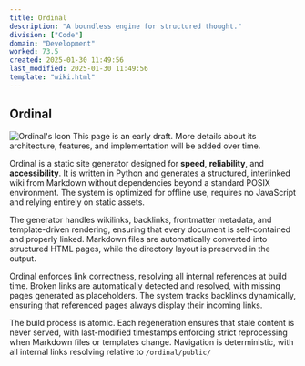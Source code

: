 ```yaml
---
title: Ordinal
description: "A boundless engine for structured thought."
division: ["Code"]
domain: "Development"
worked: 73.5
created: 2025-01-30 11:49:56
last_modified: 2025-01-30 11:49:56
template: "wiki.html"
---
```


## Ordinal
![Ordinal's Icon](../images/512ordinal.png)
This page is an early draft. More details about its architecture, features, and implementation will be added over time.

Ordinal is a static site generator designed for **speed**, **reliability**, and **accessibility**. It is written in Python and generates a structured, interlinked wiki from Markdown without dependencies beyond a standard POSIX environment. The system is optimized for offline use, requires no JavaScript and relying entirely on static assets.

The generator handles wikilinks, backlinks, frontmatter metadata, and template-driven rendering, ensuring that every document is self-contained and properly linked. Markdown files are automatically converted into structured HTML pages, while the directory layout is preserved in the output.

Ordinal enforces link correctness, resolving all internal references at build time. Broken links are automatically detected and resolved, with missing pages generated as placeholders. The system tracks backlinks dynamically, ensuring that referenced pages always display their incoming links.

The build process is atomic. Each regeneration ensures that stale content is never served, with last-modified timestamps enforcing strict reprocessing when Markdown files or templates change. Navigation is deterministic, with all internal links resolving relative to `/ordinal/public/`

